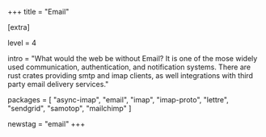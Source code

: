 +++
title = "Email"

[extra]

level = 4

intro = "What would the web be without Email? It is one of the mose widely used communication, authentication, and notification systems. There are rust crates providing smtp and imap clients, as well integrations with third party email delivery services."

packages = [
  "async-imap",
  "email",
  "imap",
  "imap-proto",
  "lettre",
  "sendgrid",
  "samotop",
  "mailchimp"
]

newstag = "email"
+++
